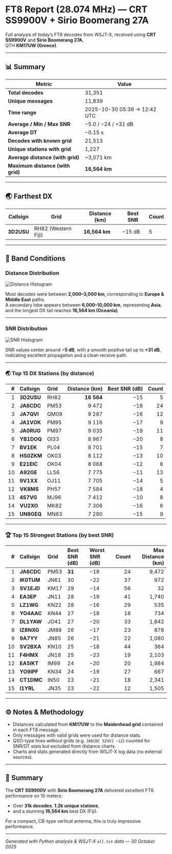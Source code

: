 # FT8 Report (28.074 MHz) — CRT SS9900V + Sirio Boomerang 27A

Full analysis of today’s FT8 decodes from WSJT-X, received using **CRT SS9900V** and **Sirio Boomerang 27A**,  
QTH **KM17UW (Greece)**.

---

## 📊 Summary

| Metric | Value |
|--------|-------|
| **Total decodes** | 31,351 |
| **Unique messages** | 11,839 |
| **Time range** | 2025-10-30 05:36 → 12:42 UTC |
| **Average / Min / Max SNR** | −5.0 / −24 / +31 dB |
| **Average DT** | −0.15 s |
| **Decodes with known grid** | 21,513 |
| **Unique stations with grid** | 1,227 |
| **Average distance (with grid)** | ~3,071 km |
| **Maximum distance (with grid)** | **16,564 km** |

---

## 🌏 Farthest DX

| Callsign | Grid | Distance (km) | Best SNR | Count |
|-----------|------|---------------|-----------|--------|
| **3D2USU** | RH82 (Western Fiji) | **16,564 km** | −15 dB | 5 |

---

## 📡 Band Conditions

### Distance Distribution
![Distance Histogram](sandbox:/mnt/data/ft8_distance_hist.png)

Most decodes were between **2,000–3,000 km**, corresponding to **Europe & Middle East** paths.  
A secondary lobe appears between **6,000–10,000 km**, representing **Asia**,  
and the longest DX tail reaches **16,564 km (Oceania)**.

---

### SNR Distribution
![SNR Histogram](sandbox:/mnt/data/ft8_snr_hist.png)

SNR values center around **−5 dB**, with a smooth positive tail up to **+31 dB**,  
indicating excellent propagation and a clean receive path.

---

### 🌏 Top 15 DX Stations (by distance)

| # | Callsign | Grid | Distance (km) | Best SNR (dB) | Count |
|--:|:----------|:------|---------------:|---------------:|------:|
| 1 | **3D2USU** | RH82 | **16 564** | −15 | 5 |
| 2 | **JA6CDC** | PM53 | 9 472 | −18 | 24 |
| 3 | **JA7QVI** | QM08 | 9 287 | −16 | 12 |
| 4 | **JA1VOK** | PM95 | 9 116 | −17 | 9 |
| 5 | **JA0RUG** | PM97 | 9 035 | −19 | 11 |
| 6 | **YB1DOQ** | OI33 | 8 967 | −20 | 8 |
| 7 | **BV1EK** | PL04 | 8 701 | −15 | 7 |
| 8 | **HS0ZKM** | OK03 | 8 112 | −13 | 10 |
| 9 | **E21EIC** | OK04 | 8 068 | −12 | 6 |
| 10 | **A92GE** | LL56 | 7 775 | −11 | 13 |
| 11 | **9V1XX** | OJ11 | 7 705 | −14 | 5 |
| 12 | **VK8MS** | PH57 | 7 584 | −18 | 4 |
| 13 | **4S7VG** | MJ96 | 7 412 | −10 | 8 |
| 14 | **VU2XO** | MK82 | 7 306 | −16 | 6 |
| 15 | **UN8GEQ** | MN83 | 7 280 | −15 | 9 |


---

### 🏆 Top 15 Strongest Stations (by best SNR)

| # | Callsign | Grid | Best SNR (dB) | Worst SNR (dB) | Count | Max Distance (km) |
|--:|:----------|:------|:-------------|:---------------|------:|------------------:|
| 1 | **JA6CDC** | PM53 | **31** | −18 | 24 | 9,472 |
| 2 | **IK0TUM** | JN61 | 30 | −22 | 37 | 972 |
| 3 | **SV1EJD** | KM17 | 29 | −14 | 56 | 32 |
| 4 | **EA3EP** | JN11 | 28 | −19 | 41 | 1,740 |
| 5 | **LZ1WG** | KN22 | 28 | −16 | 29 | 535 |
| 6 | **YO4AAC** | KN44 | 27 | −18 | 18 | 734 |
| 7 | **DL1YAW** | JO41 | 27 | −20 | 33 | 1,842 |
| 8 | **IZ8NXG** | JM88 | 26 | −17 | 23 | 876 |
| 9 | **9A7YY** | JN85 | 26 | −21 | 22 | 1,080 |
| 10 | **SV2BXA** | KN10 | 25 | −18 | 44 | 364 |
| 11 | **F4HMX** | JN18 | 25 | −23 | 19 | 2,103 |
| 12 | **EA5IKT** | IM99 | 24 | −20 | 20 | 1,984 |
| 13 | **YO9IPF** | KN34 | 24 | −19 | 27 | 667 |
| 14 | **CT1DMC** | IN50 | 23 | −21 | 18 | 2,341 |
| 15 | **I1YRL** | JN35 | 23 | −22 | 12 | 1,505 |

---

## ⚙️ Notes & Methodology

- Distances calculated from **KM17UW** to the **Maidenhead grid** contained in each FT8 message.  
- Only messages with valid grids were used for distance stats.  
- QSO-type lines without grids (e.g. `JA6CDC 5Z4VJ −12`) counted for SNR/DT stats but excluded from distance charts.  
- Charts and stats generated directly from WSJT-X log data (no external sources).

---

## 🧭 Summary

The **CRT SS9900V** with **Sirio Boomerang 27A** delivered excellent FT8 performance on 10 meters:
- Over **31k decodes**, **1.2k unique stations**,  
- and a stunning **16,564 km** best DX (Fiji).  

For a compact, CB-type vertical antenna, this is truly impressive performance.

---

*Generated with Python analysis & WSJT-X `all.txt` data — 30 October 2025*
